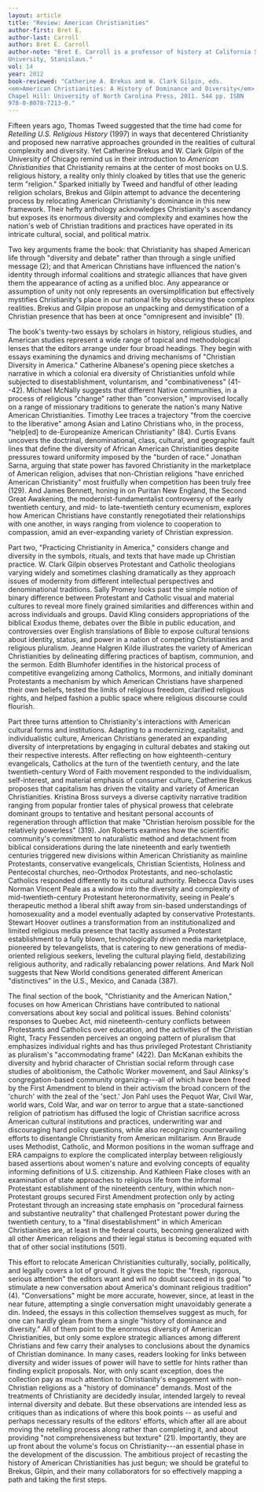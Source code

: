 ```yaml
---
layout: article
title: "Review: American Christianities"
author-first: Bret E.
author-last: Carroll
author: Bret E. Carroll
author-note: "Bret E. Carroll is a professor of history at California State
University, Stanislaus."
vol: 14
year: 2012
book-reviewed: "Catherine A. Brekus and W. Clark Gilpin, eds. 
<em>American Christianities: A History of Dominance and Diversity</em>. 
Chapel Hill: University of North Carolina Press, 2011. 544 pp. ISBN 
978-0-8078-7213-0."
---
```


Fifteen years ago, Thomas Tweed suggested that the time had come for
*Retelling U.S. Religious History* (1997) in ways that decentered
Christianity and proposed new narrative approaches grounded in the
realities of cultural complexity and diversity. Yet Catherine Brekus and
W. Clark Gilpin of the University of Chicago remind us in their
introduction to *American Christianities* that Christianity remains at
the center of most books on U.S. religious history, a reality only
thinly cloaked by titles that use the generic term "religion." Sparked
initially by Tweed and handful of other leading religion scholars,
Brekus and Gilpin attempt to advance the decentering process by
relocating American Christianity's dominance in this new framework.
Their hefty anthology acknowledges Christianity's ascendancy but exposes
its enormous diversity and complexity and examines how the nation's web
of Christian traditions and practices have operated in its intricate
cultural, social, and political matrix.

Two key arguments frame the book: that Christianity has shaped American
life through "diversity and debate" rather than through a single unified
message (2); and that American Christians have influenced the nation's
identity through informal coalitions and strategic alliances that have
given them the appearance of acting as a unified bloc. Any appearance or
assumption of unity not only represents an oversimplification but
effectively mystifies Christianity's place in our national life by
obscuring these complex realities. Brekus and Gilpin propose an
unpacking and demystification of a Christian presence that has been at
once "omnipresent and invisible" (1).

The book's twenty-two essays by scholars in history, religious studies,
and American studies represent a wide range of topical and
methodological lenses that the editors arrange under four broad
headings. They begin with essays examining the dynamics and driving
mechanisms of "Christian Diversity in America." Catherine Albanese's
opening piece sketches a narrative in which a colonial era diversity of
Christianities unfold while subjected to disestablishment, voluntarism,
and "combinativeness" (41--42). Michael McNally suggests that
different Native communities, in a process of religious "change" rather
than "conversion," improvised locally on a range of missionary
traditions to generate the nation's many Native American Christianities.
Timothy Lee traces a trajectory "from the coercive to the liberative"
among Asian and Latino Christians who, in the process, "help\[ed\] to
de-Europeanize American Christianity" (84). Curtis Evans uncovers the
doctrinal, denominational, class, cultural, and geographic fault lines
that define the diversity of African American Christianities despite
pressures toward uniformity imposed by the "burden of race." Jonathan
Sarna, arguing that state power has favored Christianity in the
marketplace of American religion, advises that non-Christian religions
"have enriched American Christianity" most fruitfully when competition
has been truly free (129). And James Bennett, honing in on Puritan New
England, the Second Great Awakening, the modernist-fundamentalist
controversy of the early twentieth century, and mid- to late-twentieth
century ecumenism, explores how American Christians have constantly
renegotiated their relationships with one another, in ways ranging from
violence to cooperation to compassion, amid an ever-expanding variety of
Christian expression.

Part two, "Practicing Christianity in America," considers change and
diversity in the symbols, rituals, and texts that have made up Christian
practice. W. Clark Gilpin observes Protestant and Catholic theologians
varying widely and sometimes clashing dramatically as they approach
issues of modernity from different intellectual perspectives and
denominational traditions. Sally Promey looks past the simple notion of
binary difference between Protestant and Catholic visual and material
cultures to reveal more finely grained similarities and differences
within and across individuals and groups. David Kling considers
appropriations of the biblical Exodus theme, debates over the Bible in
public education, and controversies over English translations of Bible
to expose cultural tensions about identity, status, and power in a
nation of competing Christianities and religious pluralism. Jeanne
Halgren Kilde illustrates the variety of American Christianities by
delineating differing practices of baptism, communion, and the sermon.
Edith Blumhofer identifies in the historical process of competitive
evangelizing among Catholics, Mormons, and initially dominant
Protestants a mechanism by which American Christians have sharpened
their own beliefs, tested the limits of religious freedom, clarified
religious rights, and helped fashion a public space where religious
discourse could flourish.

Part three turns attention to Christianity's interactions with American
cultural forms and institutions. Adapting to a modernizing, capitalist,
and individualistic culture, American Christians generated an expanding
diversity of interpretations by engaging in cultural debates and staking
out their respective interests. After reflecting on how
eighteenth-century evangelicals, Catholics at the turn of the twentieth
century, and the late twentieth-century Word of Faith movement responded
to the individualism, self-interest, and material emphasis of consumer
culture, Catherine Brekus proposes that capitalism has driven the
vitality and variety of American Christianities. Kristina Bross surveys
a diverse captivity narrative tradition ranging from popular frontier
tales of physical prowess that celebrate dominant groups to tentative
and hesitant personal accounts of regeneration through affliction that
make "Christian heroism possible for the relatively powerless" (319).
Jon Roberts examines how the scientific community's commitment to
naturalistic method and detachment from biblical considerations during
the late nineteenth and early twentieth centuries triggered new
divisions within American Christianity as mainline Protestants,
conservative evangelicals, Christian Scientists, Holiness and
Pentecostal churches, neo-Orthodox Protestants, and neo-scholastic
Catholics responded differently to its cultural authority. Rebecca Davis
uses Norman Vincent Peale as a window into the diversity and complexity
of mid-twentieth-century Protestant heteronormativity, seeing in Peale's
therapeutic method a liberal shift away from sin-based understandings of
homosexuality and a model eventually adapted by conservative
Protestants. Stewart Hoover outlines a transformation from an
institutionalized and limited religious media presence that tacitly
assumed a Protestant establishment to a fully blown, technologically
driven media marketplace, pioneered by televangelists, that is catering
to new generations of media-oriented religious seekers, leveling the
cultural playing field, destabilizing religious authority, and radically
rebalancing power relations. And Mark Noll suggests that New World
conditions generated different American "distinctives" in the U.S.,
Mexico, and Canada (387).

The final section of the book, "Christianity and the American Nation,"
focuses on how American Christians have contributed to national
conversations about key social and political issues. Behind
colonists' responses to Quebec Act, mid nineteenth-century conflicts
between Protestants and Catholics over education, and the activities of
the Christian Right, Tracy Fessenden perceives an ongoing pattern of
pluralism that emphasizes individual rights and has thus privileged
Protestant Christianity as pluralism's "accommodating frame" (422). Dan
McKanan exhibits the diversity and hybrid character of Christian social
reform through case studies of abolitionism, the Catholic Worker
movement, and Saul Alinksy's congregation-based community
organizing---all of which have been freed by the First Amendment to
blend in their activism the broad concern of the 'church' with the zeal
of the 'sect.' Jon Pahl uses the Pequot War, Civil War, world wars, Cold
War, and war on terror to argue that a state-sanctioned religion of
patriotism has diffused the logic of Christian sacrifice across American
cultural institutions and practices, underwriting war and discouraging
hard policy questions, while also recognizing countervailing efforts to
disentangle Christianity from American militarism. Ann Braude uses
Methodist, Catholic, and Mormon positions in the woman suffrage and ERA
campaigns to explore the complicated interplay between religiously based
assertions about women's nature and evolving concepts of equality
informing definitions of U.S. citizenship. And Kathleen Flake closes
with an examination of state approaches to religious life from the
informal Protestant establishment of the nineteenth century, within
which non-Protestant groups secured First Amendment protection only by
acting Protestant through an increasing state emphasis on "procedural
fairness and substantive neutrality" that challenged Protestant power
during the twentieth century, to a "final disestablishment" in which
American Christianities are, at least in the federal courts, becoming
generalized with all other American religions and their legal status is
becoming equated with that of other social institutions (501).

This effort to relocate American Christianities culturally, socially,
politically, and legally covers a lot of ground. It gives the topic the
"fresh, rigorous, serious attention" the editors want and will no doubt
succeed in its goal "to stimulate a new conversation about America's
dominant religious tradition" (4). "Conversations" might be more
accurate, however, since, at least in the near future, attempting a
single conversation might unavoidably generate a din. Indeed, the essays
in this collection themselves suggest as much, for one can hardly glean
from them a single "history of dominance and diversity." All of them
point to the enormous diversity of American Christianities, but only
some explore strategic alliances among different Christians and few
carry their analyses to conclusions about the dynamics of Christian
dominance. In many cases, readers looking for links between diversity
and wider issues of power will have to settle for hints rather than
finding explicit proposals. Nor, with only scant exception, does the
collection pay as much attention to Christianity's engagement with
non-Christian religions as a "history of dominance" demands. Most of the
treatments of Christianity are decidedly insular, intended largely to
reveal internal diversity and debate. But these observations are
intended less as critiques than as indications of where this book points
-- as useful and perhaps necessary results of the editors' efforts,
which after all are about moving the retelling process along rather than
completing it, and about providing "not comprehensiveness but texture"
(21). Importantly, they are up front about the volume's focus on
Christianity---an essential phase in the development of the discussion.
The ambitious project of recasting the history of American
Christianities has just begun; we should be grateful to Brekus, Gilpin,
and their many collaborators for so effectively mapping a path and
taking the first steps.

